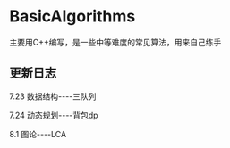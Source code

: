 # BasicAlgorithms
主要用C++编写，是一些中等难度的常见算法，用来自己练手


## 更新日志
7.23
数据结构----三队列

7.24
动态规划----背包dp

8.1
图论----LCA